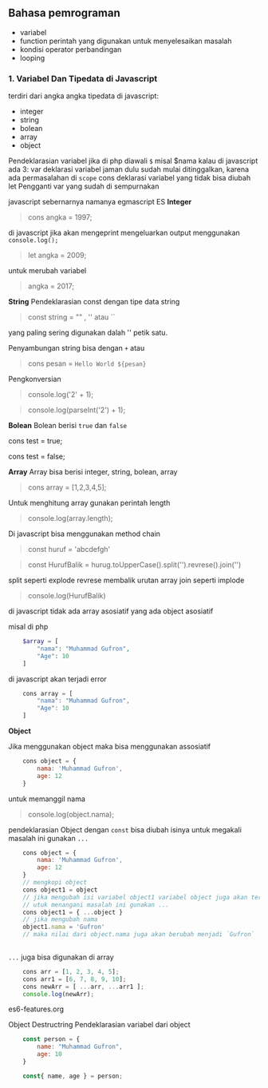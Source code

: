 ## Bahasa pemrograman
- variabel 
- function perintah yang digunakan untuk menyelesaikan masalah
- kondisi operator perbandingan
- looping 

### 1. Variabel Dan Tipedata di Javascript
 terdiri dari angka angka
 tipedata di javascript:
  - integer
  - string
  - bolean
  - array
  - object

Pendeklarasian variabel jika di php diawali `$` misal $nama kalau di javascript ada 3:
var deklarasi variabel jaman dulu sudah mulai ditinggalkan, karena ada permasalahan di `scope` 
cons deklarasi variabel yang tidak bisa diubah
let Pengganti var yang sudah di sempurnakan

javascript sebernarnya namanya egmascript  ES
__Integer__
> cons angka = 1997;

di javascript jika akan mengeprint mengeluarkan output menggunakan `console.log();`

> let angka = 2009;

untuk merubah variabel 

> angka = 2017;

__String__
Pendeklarasian const dengan tipe data string

> const string = "" , '' atau ``

yang paling sering digunakan dalah '' petik satu.

Penyambungan string bisa dengan `+` atau

> cons pesan = `Hello World ${pesan}` 

Pengkonversian 

> console.log('2' + 1);

> console.log(parseInt('2') + 1);

__Bolean__
Bolean berisi `true` dan `false`

cons test = true;

cons test = false;

__Array__
Array bisa berisi integer, string, bolean, array

> cons array = [1,2,3,4,5];

Untuk menghitung array gunakan perintah length

> console.log(array.length);

Di javascript bisa menggunakan method chain

> const huruf = 'abcdefgh'

> const HurufBalik = hurug.toUpperCase().split('').revrese().join('')

split seperti explode
revrese membalik urutan array
join seperti implode

> console.log(HurufBalik)

di javascript tidak ada array asosiatif yang ada object asosiatif

misal di php
```php
    $array = [
        "nama": "Muhammad Gufron",
        "Age": 10
    ]
```
di javascript akan terjadi error
```javascript
    cons array = [
        "nama": "Muhammad Gufron",
        "Age": 10
    ]
```

__Object__

Jika menggunakan object maka bisa menggunakan assosiatif
```js
    cons object = {
        nama: 'Muhammad Gufron',
        age: 12
    }
```
untuk memanggil nama

> console.log(object.nama);

pendeklarasian Object dengan `const` bisa diubah isinya
untuk megakali masalah ini gunakan `...` 

```javascript
    cons object = {
        nama: 'Muhammad Gufron',
        age: 12
    }
    // mengkopi object 
    cons object1 = object
    // jika mengubah isi variabel object1 variabel object juga akan terrubah
    // utuk menangani masalah ini gunakan ...
    cons object1 = { ...object }
    // jika mengubah nama
    object1.nama = 'Gufron'
    // maka nilai dari object.nama juga akan berubah menjadi `Gufron`
    
```

`...` juga bisa digunakan di array 

```javascript
    cons arr = [1, 2, 3, 4, 5];
    cons arr1 = [6, 7, 8, 9, 10];
    cons newArr = [ ...arr, ...arr1 ];
    console.log(newArr);
```

es6-features.org

Object Destructring
Pendeklarasian variabel dari object

```javascript
    const person = {
        name: "Muhammad Gufron",
        age: 10
    }

    const{ name, age } = person;
```



